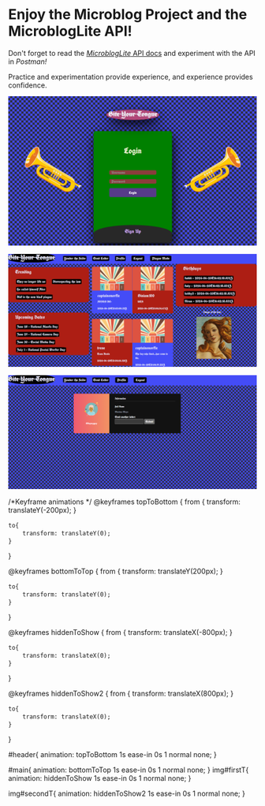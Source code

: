 # Enjoy the Microblog Project and the MicroblogLite API!

Don't forget to read the [*MicroblogLite* API docs](http://microbloglite.us-east-2.elasticbeanstalk.com/docs) and experiment with the API in *Postman!*

Practice and experimentation provide experience, and experience provides confidence.

![Screenshot](https://github.com/MaximoMayo/microbloglite-capstone-starter/blob/main/images/1.png)

![Screenshot](https://github.com/MaximoMayo/microbloglite-capstone-starter/blob/main/images/2.png)

![Screenshot](https://github.com/MaximoMayo/microbloglite-capstone-starter/blob/main/images/3.png)




/*Keyframe animations */
@keyframes topToBottom {
    from {
        transform: translateY(-200px);
    }

    to{
        transform: translateY(0);
    }
}

@keyframes bottomToTop {
    from {
        transform: translateY(200px);
    }

    to{
        transform: translateY(0);
    }
}

@keyframes hiddenToShow {
    from {
        transform: translateX(-800px);
    }

    to{
        transform: translateX(0);
    }
}

@keyframes hiddenToShow2 {
    from {
        transform: translateX(800px);
    }

    to{
        transform: translateX(0);
    }
}

#header{
    animation: topToBottom 1s ease-in 0s 1 normal none;
}

#main{
    animation: bottomToTop 1s ease-in 0s 1 normal none;
}
img#firstT{
    animation: hiddenToShow 1s ease-in 0s 1 normal none;
}

img#secondT{
    animation: hiddenToShow2 1s ease-in 0s 1 normal none;
}
